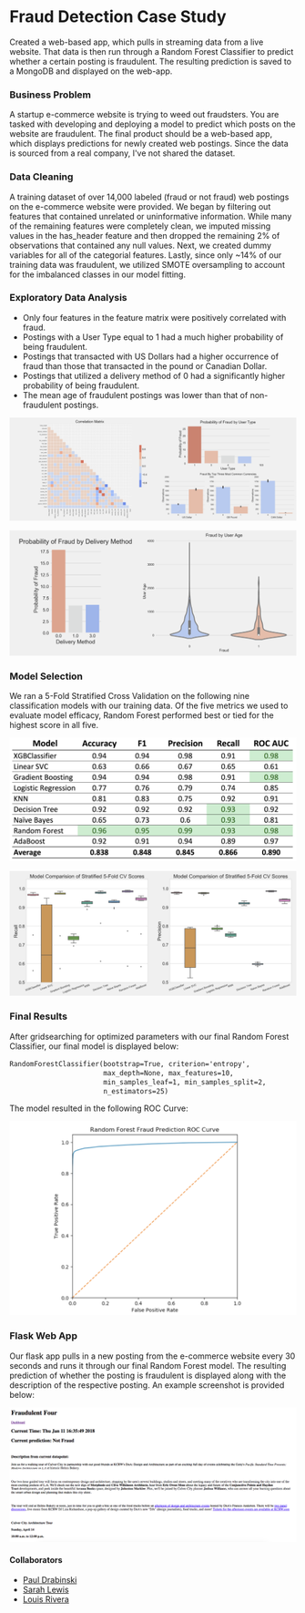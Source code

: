 # Fraud Detection Case Study
Created a web-based app, which pulls in streaming data from a live website. That data is then run through a Random Forest Classifier to predict whether a certain posting is fraudulent. The resulting prediction is saved to a MongoDB and displayed on the web-app.

### Business Problem
A startup e-commerce website is trying to weed out fraudsters. You are tasked with developing and deploying a model to predict which posts on the website are fraudulent. The final product should be a web-based app, which displays predictions for newly created web postings. Since the data is sourced from a real company, I've not shared the dataset.

### Data Cleaning
A training dataset of over 14,000 labeled (fraud or not fraud) web postings on the e-commerce website were provided. We began by filtering out features that contained unrelated or uninformative information. While many of the remaining features were completely clean, we imputed missing values in the has_header feature and then dropped the remaining 2% of observations that contained any null values. Next, we created dummy variables for all of the categorial features. Lastly, since only ~14% of our training data was fraudulent, we utilized SMOTE oversampling to account for the imbalanced classes in our model fitting.  


### Exploratory Data Analysis
* Only four features in the feature matrix were positively correlated with fraud.
* Postings with a User Type equal to 1 had a much higher probability of being fraudulent.
* Postings that transacted with US Dollars had a higher occurrence of fraud than those that transacted in the pound or Canadian Dollar.
* Postings that utilized a delivery method of 0 had a significantly higher probability of being fraudulent.
* The mean age of fraudulent postings was lower than that of non-fraudulent postings.  

![EDA_1](images/EDA_1.png)

![EDA_2](images/EDA_2.png)

### Model Selection
We ran a 5-Fold Stratified Cross Validation on the following nine classification models with our training data. Of the five metrics we used to evaluate model efficacy, Random Forest performed best or tied for the highest score in all five.

![Model_Selection](images/Model_Comparison.png)

![Stratified_Cross_Validation](images/Stratified_Cross_Validation.png)

### Final Results
After gridsearching for optimized parameters with our final Random Forest Classifier, our final model is displayed below:
~~~
RandomForestClassifier(bootstrap=True, criterion='entropy',  
                       max_depth=None, max_features=10,  
                       min_samples_leaf=1, min_samples_split=2,
                       n_estimators=25)
~~~

The model resulted in the following ROC Curve:

![ROC_Curve](images/ROC_Curve.png)

### Flask Web App
Our flask app pulls in a new posting from the e-commerce website every 30 seconds and runs it through our final Random Forest model. The resulting prediction of whether the posting is fraudulent is displayed along with the description of the respective posting. An example screenshot is provided below:

![Flask Example](images/Flask_Web_App.png)


#### Collaborators
* [Paul Drabinski](https://github.com/pdrabinski)
* [Sarah Lewis](https://github.com/sgreylewis)
* [Louis Rivera](https://github.com/louisrivera)
